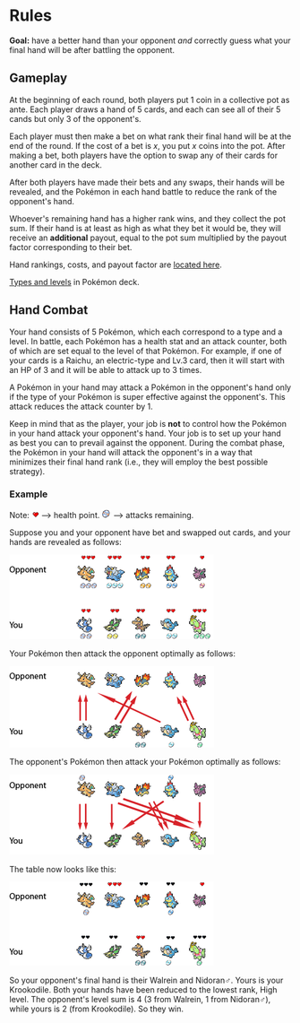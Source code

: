 Rules
====

**Goal:** have a better hand than your opponent *and* correctly guess what your final hand will be after battling the opponent.


## Gameplay

At the beginning of each round, both players put 1 coin in a collective pot as ante. Each player draws a hand of 5 cards, and each can see all of their 5 cands but only 3 of the opponent's.

Each player must then make a bet on what rank their final hand will be at the end of the round. If the cost of a bet is *x*, you put *x* coins into the pot. After making a bet, both players have the option to swap any of their cards for another card in the deck.

After both players have made their bets and any swaps, their hands will be revealed, and the Pokémon in each hand battle to reduce the rank of the opponent's hand. 

Whoever's remaining hand has a higher rank wins, and they collect the pot sum. If their hand is at least as high as what they bet it would be, they will receive an __additional__ payout, equal to the pot sum multiplied by the payout factor corresponding to their bet.

Hand rankings, costs, and payout factor are [located here](docs/hand_rankings.md).

[Types and levels](docs/deck.md) in Pokémon deck.


## Hand Combat

Your hand consists of 5 Pokémon, which each correspond to a type and a level. In battle, each Pokémon has a health stat and an attack counter, both of which are set equal to the level of that Pokémon. For example, if one of your cards is a Raichu, an electric-type and Lv.3 card, then it will start with an HP of 3 and it will be able to attack up to 3 times.

A Pokémon in your hand may attack a Pokémon in the opponent's hand only if the type of your Pokémon is super effective against the opponent's. This attack reduces the attack counter by 1. 

Keep in mind that as the player, your job is __not__ to control how the Pokémon in your hand attack your opponent's hand. Your job is to set up your hand as best you can to prevail against the opponent. During the combat phase, the Pokémon in your hand will attack the opponent's in a way that minimizes their final hand rank (i.e., they will employ the best possible strategy).

### Example

Note: ![heart](docs/images/heart.png) --> health point. ![tm](docs/images/tm.png) --> attacks remaining.

Suppose you and your opponent have bet and swapped out cards, and your hands are revealed as follows:

![ex1](docs/images/ex1.png)


Your Pokémon then attack the opponent optimally as follows:

![ex2](docs/images/ex2.png)

The opponent's Pokémon then attack your Pokémon optimally as follows:

![ex3](docs/images/ex3.png)

The table now looks like this:

![ex4](docs/images/ex4.png)


So your opponent's final hand is their Walrein and Nidoran♂. Yours is your Krookodile. Both your hands have been reduced to the lowest rank, High level. The opponent's level sum is 4 (3 from Walrein, 1 from Nidoran♂), while yours is 2 (from Krookodile). So they win.

